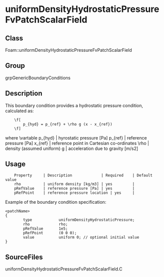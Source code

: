 # uniformDensityHydrostaticPressureFvPatchScalarField 
## Class
Foam::uniformDensityHydrostaticPressureFvPatchScalarField

## Group
grpGenericBoundaryConditions

## Description
This boundary condition provides a hydrostatic pressure condition,
calculated as:

        \f[
            p_{hyd} = p_{ref} + \rho g (x - x_{ref})
        \f]

where
\vartable
        p_{hyd} | hyrostatic pressure [Pa]
        p_{ref} | reference pressure [Pa]
        x_{ref} | reference point in Cartesian co-ordinates
        \rho    | density (assumed uniform)
        g       | acceleration due to gravity [m/s2]


## Usage

        Property     | Description             | Required    | Default value
        rho          | uniform density [kg/m3] | yes         |
        pRefValue    | reference pressure [Pa] | yes         |
        pRefPoint    | reference pressure location | yes     |


Example of the boundary condition specification:
```
<patchName>
{
        type            uniformDensityHydrostaticPressure;
        rho             rho;
        pRefValue       1e5;
        pRefPoint       (0 0 0);
        value           uniform 0; // optional initial value
}
```

## SourceFiles
uniformDensityHydrostaticPressureFvPatchScalarField.C

